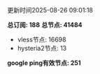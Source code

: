 更新时间2025-08-26 09:01:18

**总订阅: 188**
**总节点: 41484**
- vless节点: 16698
- hysteria2节点: 13

**google ping有效节点: 251**
